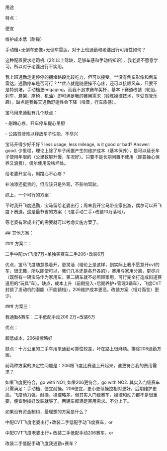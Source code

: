 用途

特点：

便宜

维护成本低（耐操）

手动档+无倒车影像+无倒车雷达，对于上班通勤和老婆出行可用性如何？

这种配置要求老司机（2年以上驾龄，足够车感和手动档知识），我老婆不愿意学习，所以对于老婆出行不实用。

我上班通勤走走停停的拥堵路段比较吃力，但可以接受。**没有倒车影像和倒车雷达，通勤停车是否可行？**优点就是随便操不心疼，还可以接顺风车，只要不是特别堵，手动档更engaging，而我不追求赛车奖杯，基本下赛道改装（轮胎，刹车，悬架，座椅，机油）即可满足我的赛用需求（锻炼操控技术，享受驾驶乐趣）。缺点是我每天通勤舒适性会下降（噪音，行车质感）。

宝马用来通勤有几个缺点：

\- 剐蹭心疼，开车停车提心吊胆

\- 公路驾驶难以释放车子性能，不尽兴

宝马开得少好不好？less usage, less mileage, is it good or bad? Answer: good. 少里程，理论上除了车子闲置产生的维护成本（基本保养），是可以延长车子使用年限的（公里数攀升慢，车况好）。只要不是长期闲置不使用（即要操心保养又浪费），偶尔使用没啥坏处。

给老婆开宝马，剐蹭心不心疼？

补油漆还挺贵的，但应该只是外观，不影响驾驶。

综上，一个可行的方案：

平时我开飞度通勤，宝马留给老婆出行；周末我开宝马带全家出游，偶尔可以开飞度下赛道。这是最节省的方案（飞度手动二手+改装10万落地）。

等老婆有常规出行的需要就可以考虑实施方案了。

\## 其他方案：

\### 方案二：

二手中配cvt飞度7万+单独买赛车二手206+改装6万

优点，宝马飞度随意换着开，更灵活（理论上是这样，到实际上我不愿意开cvt的车，很无趣，所以即使可以，我们几本还是各开各的），赛用与家用分离，更尽兴（既然有一辆宝马作为家用车，第二辆车就不必照顾家用，可行完全打造成街道赛道用的“玩具”车）。缺点，成本上升（前期投入+后期养护+管理3辆车），飞度CVT封锁了发动机的潜能（不能锁档），206维护成本更高，改装方案（相对而言）更少。

\### 方案三：

我通勤&赛车：二手低配手动206 2万+改装6万

优点：

超低成本，206操控略好

缺点：十万公里的二手车用来通勤可靠性较差，坏在路上很麻烦。排除206通勤方案。

前两种方案的决定性问题是：206跟飞度比赛道上开起来，谁更符合我的赛用需求？

如果飞度更符合，go with NO1, 如果206更符合，go with NO2. 其实入门级赛车只需满足：手动档，便宜耐操。206便宜，更小更低操控相对更好，后期维护更高。飞度动力强，耐操，操控略差。但其实入门级赛车，操控和动力都不是很重要，便宜耐操好改装就够了。两辆车都满足赛用需求。不分上下。

如果没有资金制约，最理想的方案是什么？

中配CVT飞度老婆出行+改装二手低配手动飞度赛车，or

中配CVT飞度老婆出行+ 改装二手低配手动206赛车，or

改装二手低配手动飞度我通勤+赛车？